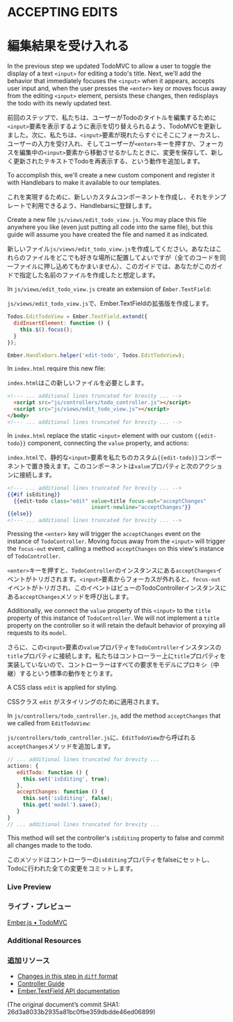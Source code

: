 # ACCEPTING EDITS
# 編集結果を受け入れる

In the previous step we updated TodoMVC to allow a user to toggle the display of a text `<input>` for editing a todo's title. Next, we'll add the behavior that immediately focuses the `<input>` when it appears, accepts user input and, when the user presses the `<enter>` key or moves focus away from the editing `<input>` element, persists these changes, then redisplays the todo with its newly updated text.

前回のステップで、私たちは、ユーザーがTodoのタイトルを編集するために`<input>`要素を表示するように表示を切り替えられるよう、TodoMVCを更新しました。次に、私たちは、`<input>`要素が現れたらすぐにそこにフォーカスし、ユーザーの入力を受け入れ、そしてユーザーが`<enter>`キーを押すか、フォーカスを編集中の`<input>`要素から移動させるかしたときに、変更を保存して、新しく更新されたテキストでTodoを再表示する、という動作を追加します。

To accomplish this, we'll create a new custom component and register it with Handlebars to make it available to our templates.

これを実現するために、新しいカスタムコンポーネントを作成し、それをテンプレートで利用できるよう、Handlebarsに登録します。

Create a new file `js/views/edit_todo_view.js`. You may place this file anywhere you like (even just putting all code into the same file), but this guide will assume you have created the file and named it as indicated.

新しいファイル`js/views/edit_todo_view.js`を作成してください。あなたはこれらのファイルをどこでも好きな場所に配置してよいですが（全てのコードを同一ファイルに押し込めてもかまいません）、このガイドでは、あなたがこのガイドで指定した名前のファイルを作成したと想定します。

In `js/views/edit_todo_view.js` create an extension of `Ember.TextField`:

`js/views/edit_todo_view.js`で、Ember.TextFieldの拡張版を作成します。

```javascript
Todos.EditTodoView = Ember.TextField.extend({
  didInsertElement: function () {
    this.$().focus();
  }
});

Ember.Handlebars.helper('edit-todo', Todos.EditTodoView);
```

In `index.html` require this new file:

`index.html`はこの新しいファイルを必要とします。

```html
<!--- ... additional lines truncated for brevity ... -->
  <script src="js/controllers/todo_controller.js"></script>
  <script src="js/views/edit_todo_view.js"></script>
</body>
<!--- ... additional lines truncated for brevity ... -->
```

In `index.html` replace the static `<input>` element with our custom `{{edit-todo}}` component, connecting the `value` property, and actions:

`index.html`で、静的な`<input>`要素を私たちのカスタム`{{edit-todo}}`コンポーネントで置き換えます。このコンポーネントは`value`プロパティと次のアクションに接続します。

```handlebars
<!--- ... additional lines truncated for brevity ... -->
{{#if isEditing}}
  {{edit-todo class="edit" value=title focus-out="acceptChanges" 
                           insert-newline="acceptChanges"}}
{{else}}
<!--- ... additional lines truncated for brevity ... -->
```

Pressing the `<enter>` key  will trigger the `acceptChanges` event on the instance of `TodoController`. Moving focus away from the `<input>` will trigger the `focus-out` event, calling a method `acceptChanges` on this view's instance of `TodoController`.

`<enter>`キーを押すと、`TodoController`のインスタンスにある`acceptChanges`イベントがトリガされます。`<input>`要素からフォーカスが外れると、`focus-out`イベントがトリガされ、このイベントはビューのTodoControllerインスタンスにある`acceptChanges`メソッドを呼び出します。

Additionally, we connect the `value` property of this `<input>` to the `title` property of this instance of `TodoController`. We will not implement a `title` property on the controller so it will retain the default behavior of proxying all requests to its `model`. 

さらに、この`<input>`要素の`value`プロパティを`TodoController`インスタンスの`title`プロパティに接続します。私たちはコントローラー上に`title`プロパティを実装していないので、コントローラーはすべての要求をモデルにプロキシ（中継）するという標準の動作をとります。

A CSS class `edit` is applied for styling.

CSSクラス `edit` がスタイリングのために適用されます。

In `js/controllers/todo_controller.js`, add the method `acceptChanges` that we called from `EditTodoView`:

`js/controllers/todo_controller.js`に、`EditTodoView`から呼ばれる`acceptChanges`メソッドを追加します。

```javascript
// ... additional lines truncated for brevity ...
actions: {
   editTodo: function () {
     this.set('isEditing', true);
   },
   acceptChanges: function () {
     this.set('isEditing', false);
     this.get('model').save();
   }
}
// ... additional lines truncated for brevity ...
```

This method will set the controller's `isEditing` property to false and commit all changes made to the todo.

このメソッドはコントローラーの`isEditing`プロパティをfalseにセットし、Todoに行われた全ての変更をコミットします。

### Live Preview
### ライブ・プレビュー
<a class="jsbin-embed" href="http://jsbin.com/USOlAna/1/embed?live">Ember.js • TodoMVC</a><script src="http://static.jsbin.com/js/embed.js"></script>

### Additional Resources
### 追加リソース

  * [Changes in this step in `diff` format](https://github.com/emberjs/quickstart-code-sample/commit/a7e2f40da4d75342358acdfcbda7a05ccc90f348)
  * [Controller Guide](/guides/controllers)
  * [Ember.TextField API documentation](/api/classes/Ember.TextField.html)

(The original document’s commit SHA1: 26d3a8033b2935a81bc0fbe359dbdde46ed06899)